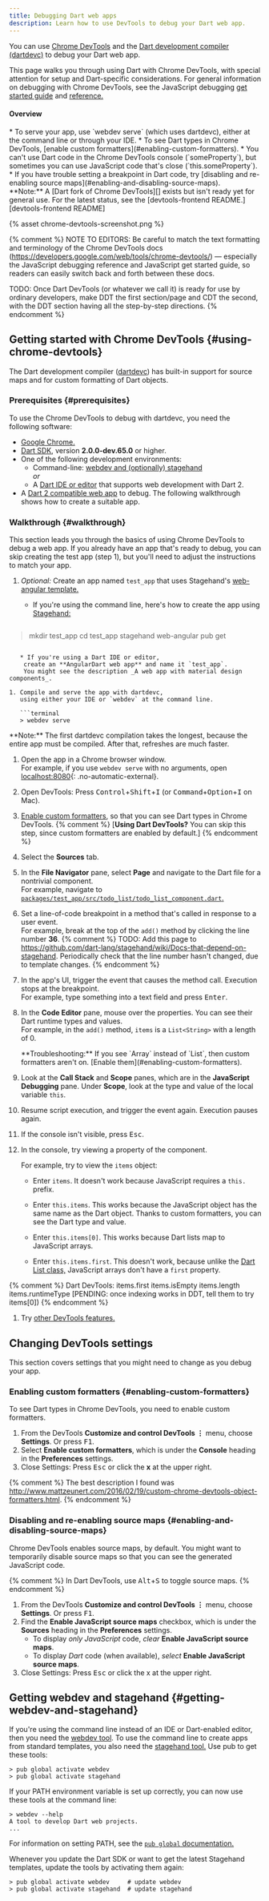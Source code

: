 ```yaml
---
title: Debugging Dart web apps
description: Learn how to use DevTools to debug your Dart web app.
---
```


You can use [Chrome DevTools][] and the
[Dart development compiler (dartdevc)][dartdevc]
to debug your Dart web app.

This page walks you through using Dart with Chrome DevTools,
with special attention for setup and Dart-specific considerations.
For general information on debugging with Chrome DevTools,
see the JavaScript debugging
[get started guide][JavaScript get started guide] and
[reference.][JavaScript debugging reference]

<div class="mini-toc" markdown="1">
  <h4>Overview</h4>
  * To serve your app, use `webdev serve` (which uses dartdevc),
    either at the command line or through your IDE.
  * To see Dart types in Chrome DevTools,
    [enable custom formatters](#enabling-custom-formatters).
  * You can't use Dart code in the Chrome DevTools console (`someProperty`),
    but sometimes you can use JavaScript code that's close (`this.someProperty`).
  * If you have trouble setting a breakpoint in Dart code, try
    [disabling and re-enabling source maps](#enabling-and-disabling-source-maps).
</div>

<aside class="alert alert-info" markdown="1">
  **Note:**
  A [Dart fork of Chrome DevTools][]
  exists but isn't ready yet for general use. For the latest status, see the
  [devtools-frontend README.][devtools-frontend README]
</aside>

{% asset chrome-devtools-screenshot.png %}

{% comment %}
NOTE TO EDITORS:
Be careful to match the text formatting and terminology of the Chrome DevTools
docs (https://developers.google.com/web/tools/chrome-devtools/) — especially
the JavaScript debugging reference and JavaScript get started guide,
so readers can easily switch back and forth between these docs.

TODO:
Once Dart DevTools (or whatever we call it)
is ready for use by ordinary developers,
make DDT the first section/page and CDT the second,
with the DDT section having all the step-by-step directions.
{% endcomment %}


## Getting started with Chrome DevTools {#using-chrome-devtools}

The Dart development compiler ([dartdevc][])
has built-in support for source maps
and for custom formatting of Dart objects.


### Prerequisites {#prerequisites}

To use the Chrome DevTools to debug with dartdevc, you need the following software:

* [Google Chrome.][Google Chrome]
* [Dart SDK][], version **2.0.0-dev.65.0** or higher.
* One of the following development environments:
  * Command-line: [webdev and (optionally) stagehand](#getting-webdev-and-stagehand)  <br>_or_
  * A [Dart IDE or editor][] that supports web development with Dart 2.
* A [Dart 2 compatible web app][] to debug.
  The following walkthrough shows how to create a suitable app.


### Walkthrough {#walkthrough}

This section leads you through the basics of
using Chrome DevTools to debug a web app.
If you already have an app that's ready to debug,
you can skip creating the test app (step 1),
but you'll need to adjust the instructions to match your app.

1. _Optional:_ Create an app named `test_app` that uses Stagehand's
   [web-angular template.][web-angular template]

   * If you're using the command line, here's how to create the app
     using [Stagehand:][stagehand]

     ```terminal
> mkdir test_app
> cd test_app
> stagehand web-angular
> pub get
```

   * If you're using a Dart IDE or editor,
    create an **AngularDart web app** and name it `test_app`.
    You might see the description _A web app with material design components_.

1. Compile and serve the app with dartdevc,
   using either your IDE or `webdev` at the command line.

   ```terminal
   > webdev serve
   ```

   <aside class="alert alert-info" markdown="1">
    **Note:**
    The first dartdevc compilation takes the longest,
    because the entire app must be compiled.
    After that, refreshes are much faster.
   </aside>

1. Open the app in a Chrome browser window.
   <br>
   For example, if you use `webdev serve` with no arguments, open
   [localhost:8080](http://localhost:8080){: .no-automatic-external}.

1. Open DevTools: Press <kbd>Control</kbd>+<kbd>Shift</kbd>+<kbd>I</kbd>
   (or <kbd>Command</kbd>+<kbd>Option</kbd>+<kbd>I</kbd> on Mac).

1. [Enable custom formatters](#enabling-custom-formatters),
   so that you can see Dart types in Chrome DevTools.
   {% comment %}
   [**Using Dart DevTools?** You can skip this step,
   since custom formatters are enabled by default.]
   {% endcomment %}

1. Select the **Sources** tab.

1. In the **File Navigator** pane, select **Page** and navigate to
   the Dart file for a nontrivial component.
   <br>
   For example, navigate to
   [`packages/test_app/src/todo_list/todo_list_component.dart`.][todo_list_component.dart]

1. Set a line-of-code breakpoint in a method that's called
   in response to a user event.
   <br>
   For example, break at the top of the `add()` method
   by clicking the line number **36**.
   {% comment %}
   TODO: Add this page to
   https://github.com/dart-lang/stagehand/wiki/Docs-that-depend-on-stagehand.
   Periodically check that the line number hasn't changed,
   due to template changes.
   {% endcomment %}

1. In the app's UI, trigger the event that causes the method call.
   Execution stops at the breakpoint.
   <br>
   For example, type something into a text field and press <kbd>Enter</kbd>.

1. In the **Code Editor** pane, mouse over the properties.
   You can see their Dart runtime types and values.
   <br>
   For example, in the `add()` method,
   `items` is a `List<String>` with a length of 0.

   <aside class="alert alert-info" markdown="1">
   **Troubleshooting:**
   If you see `Array` instead of `List`,
   then custom formatters aren't on.
   [Enable them](#enabling-custom-formatters).
   </aside>

1. Look at the **Call Stack** and **Scope** panes,
   which are in the **JavaScript Debugging** pane.
   Under **Scope**, look at the type and value of the local variable `this`.

1. Resume script execution, and trigger the event again.
   Execution pauses again.

1. If the console isn't visible, press <kbd>Esc</kbd>.

1. In the console, try viewing a property of the component.
   <br>

   For example, try to view the `items` object:

   * Enter `items`.
     It doesn't work because JavaScript requires a `this.` prefix.

   * Enter `this.items`.
     This works because the JavaScript object has the same name as
     the Dart object.
     Thanks to custom formatters, you can see the Dart type and value.

   * Enter `this.items[0]`.
     This works because Dart lists map to JavaScript arrays.

   * Enter `this.items.first`.
     This doesn't work, because unlike the [Dart List class,][List]
     JavaScript arrays don't have a `first` property.

{% comment %}
Dart DevTools:
items.first
items.isEmpty
items.length
items.runtimeType
[PENDING: once indexing works in DDT, tell them to try items[0])
{% endcomment %}

1. Try [other DevTools features.][JavaScript debugging reference]


## Changing DevTools settings

This section covers settings that you might need to change
as you debug your app.


### Enabling custom formatters {#enabling-custom-formatters}

To see Dart types in Chrome DevTools, you need to enable custom formatters.

1. From the DevTools **Customize and control DevTools ⋮** menu,
   choose **Settings**. Or press <kbd>F1</kbd>.
1. Select **Enable custom formatters**,
   which is under the **Console** heading in the **Preferences** settings.
1. Close Settings: Press <kbd>Esc</kbd> or click the **x** at the upper right.

{% comment %}
The best description I found was http://www.mattzeunert.com/2016/02/19/custom-chrome-devtools-object-formatters.html.
{% endcomment %}


### Disabling and re-enabling source maps {#enabling-and-disabling-source-maps}

Chrome DevTools <!-- and Dart DevTools --> enables source maps, by default.
You might want to temporarily disable source maps so that you can see
the generated JavaScript code.

{% comment %}
In Dart DevTools, use <kbd>Alt</kbd>+<kbd>S</kbd> to toggle source maps.
{% endcomment %}

1. From the DevTools **Customize and control DevTools ⋮** menu,
   choose **Settings**.
   Or press <kbd>F1</kbd>.
1. Find the **Enable JavaScript source maps** checkbox,
   which is under the **Sources** heading in the **Preferences** settings.
   * To display _only JavaScript_ code,
   _clear_ **Enable JavaScript source maps**.
   * To display _Dart_ code (when available),
     _select_ **Enable JavaScript source maps**.
1. Close Settings: Press <kbd>Esc</kbd> or click the x at the upper right.


## Getting webdev and stagehand {#getting-webdev-and-stagehand}

If you're using the command line instead of an IDE or Dart-enabled editor,
then you need the [webdev tool][webdev].
To use the command line to create apps from standard templates,
you also need the [stagehand tool.][stagehand]
Use pub to get these tools:

```terminal
> pub global activate webdev
> pub global activate stagehand
```

If your PATH environment variable is set up correctly,
you can now use these tools at the command line:

```terminal
> webdev --help
A tool to develop Dart web projects.
...
```

For information on setting PATH, see the
[`pub global` documentation.][pub global documentation]

Whenever you update the Dart SDK or
want to get the latest Stagehand templates,
update the tools by activating them again:

```terminal
> pub global activate webdev     # update webdev
> pub global activate stagehand  # update stagehand
```

[Chrome DevTools]: https://developers.google.com/web/tools/chrome-devtools
[Dart 2 compatible web app]: /dart-2
[Dart fork of Chrome DevTools]: https://github.com/dart-lang/devtools-frontend
[Dart IDE or editor]: /tools#ides-and-editors
[Dart SDK]: /get-dart
[dartdevc]: /tools/dartdevc
[devtools-frontend README]: https://github.com/dart-lang/devtools-frontend/blob/master/readme.md#dart-devtools
[Google Chrome]: https://www.google.com/chrome
[JavaScript debugging reference]: https://developers.google.com/web/tools/chrome-devtools/javascript/reference
[JavaScript get started guide]: https://developers.google.com/web/tools/chrome-devtools/javascript/
[List]: {{site.dart_api}}/{{site.data.pkg-vers.SDK.channel}}/dart-core/List-class.html
[pub global documentation]: /tools/pub/cmd/pub-global
[stagehand]: {{site.pub-pkg}}/stagehand
[todo_list_component.dart]: https://github.com/dart-lang/stagehand/blob/master/templates/web-angular/lib/src/todo_list/todo_list_component.dart
[web-angular template]: https://github.com/dart-lang/stagehand/tree/master/templates/web-angular
[webdev]: /tools/webdev
